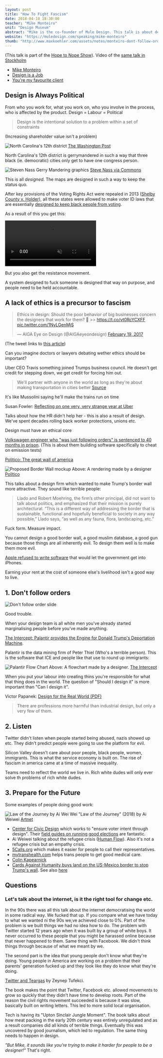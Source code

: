 ```yaml
---
layout: post
title: "How To Fight Fascism"
date: 2018-04-10 18:30:00
teacher: "Mike Monteiro"
unit: "Design Museum"
abstract: "Mike is the co-founder of Mule Design. This talk is about designers' responsibility for the things they put in the world."
website: "https://muledesign.com/speaking/mike-monteiro"
thumb: "http://www.maxkoehler.com/assets/notes/monteiro-dont-follow-orders.jpg"
---
```


(This talk is part of the [Hope to Nope Show](https://designmuseum.org/exhibitions/hope-to-nope-graphics-and-politics-2008-18)). Video of the [same talk in Stockholm](https://www.youtube.com/watch?v=vW2moFk074Q&feature=youtu.be)

- [Mike Monteiro](https://muledesign.com/speaking/mike-monteiro)
- [Design is a Job](https://abookapart.com/products/design-is-a-job)
- [You're my favourite client](https://abookapart.com/products/youre-my-favorite-client)

## Design is Always Political

From who you work for, what you work on, who you involve in the process, who is affected by the product. Design = Labour = Political

> Design is the intentional solution to a problem within a set of constraints

(Increasing shareholder value isn't a problem)

![North Carolina's 12th district](/assets/notes/nort-carolina-12.webp)
[The Washington Post](https://www.washingtonpost.com/news/wonk/wp/2014/05/15/americas-most-gerrymandered-congressional-districts/?utm_term=.b47e28e2479b)

North Carolina's 12th district is gerrymandered in such a way that three black (ie. democratic) cities only get to have one congress person.

![Steven Nass Gerry Mandering graphics](/assets/notes/How_to_Steal_an_Election_-_Gerrymandering.svg)
[Steve Nass via Commons](https://commons.wikimedia.org/wiki/File%3AHow_to_Steal_an_Election_-_Gerrymandering.svg)

This is all _designed_. The maps are designed in such a way to keep the status quo.

After key provisions of the Voting Rights Act were repealed in 2013 ([Shelby County v. Holder](https://en.wikipedia.org/wiki/Shelby_County_v._Holder)), all these states were allowed to make voter ID laws that are essentially [designed to keep black people from voting](https://www.motherjones.com/politics/2014/04/republican-voting-rights-supreme-court-id/).

As a result of this you get this:

<video playsinline autoplay muted loop src='/assets/notes/Trump Disability GIF-original.mp4'></video>

But you also get the resistance movement.

A system designed to fuck someone is designed that way on purpose, and people need to be held accountable.

## A lack of ethics is a precursor to fascism

<blockquote class="twitter-tweet" data-lang="en"><p lang="en" dir="ltr">Ethics in design: Should the poor behavior of big businesses concern the designers that work for them? 🤔 &gt;&gt; <a href="https://t.co/vt0RcYCXFF">https://t.co/vt0RcYCXFF</a> <a href="https://t.co/1NyLGenMjS">pic.twitter.com/1NyLGenMjS</a></p>&mdash; AIGA Eye on Design (@AIGAeyeondesign) <a href="https://twitter.com/AIGAeyeondesign/status/833230649645551616?ref_src=twsrc%5Etfw">February 19, 2017</a></blockquote>
<script async src="https://platform.twitter.com/widgets.js" charset="utf-8"></script>

(The tweet links to [this article](https://eyeondesign.aiga.org/designers-should-take-responsibility-for-the-ethics-of-their-clients/))

Can you imagine doctors or lawyers debating wether ethics should be important?

Uber CEO Travis something joined Trumps business council. He doesn't get credit for stepping down, we get credit for forcing him out.

> We'll partner with anyone in the world as long as they're about making transportation in cities better
> [Source](http://money.cnn.com/2017/01/25/technology/uber-ceo-trump/index.html)

It's like Mussolini saying he'll make the trains run on time

Susan Fowler: [Reflecting on one very, very strange year at Uber](https://www.susanjfowler.com/blog/2017/2/19/reflecting-on-one-very-strange-year-at-uber)

Talks about how the HR didn't help her - this is also a result of design. We've spent decades rolling back worker protections, unions etc.

Design must have an ethical core

[Volkswagen engineer who "was just following orders" is sentenced to 40 months in prison](https://www.nytimes.com/2017/08/25/business/volkswagen-engineer-prison-diesel-cheating.html?). (This is about them building software specifically to cheat on emission tests)

[Politico: The great wall of america](https://www.politico.com/magazine/story/2017/03/beautiful-border-wall-214882)

![Proposed Border Wall mockup](/assets/notes/border-wall.jpg)
Above: A rendering made by a designer [Politico](https://www.politico.com/magazine/story/2017/03/beautiful-border-wall-214882)

This talks about a design firm which wanted to make Trump's border wall more attractive. They sound like terrible people:

> Llado and Robert Moehring, the firm’s other principal, did not want to talk about politics, and emphasized that their mission is purely architectural. “This is a different way of addressing the border that is sustainable, functional and hopefully beneficial to society in any way possible,” Llado says, “as well as any fauna, flora, landscaping, etc.”

Fuck form. Measure impact.

You cannot design a good border wall, a good muslim database, a good gun because those things are all inherently evil. To design them well is to make them more evil.

[Apple refused to write software](https://www.theguardian.com/technology/2016/feb/22/tim-cook-apple-refusal-unlock-iphone-fbi-civil-liberties) that would let the government get into iPhones.

Earning your rent at the cost of someone else's livelihood isn't a good way to live.

## 1. Don't follow orders

![Don't follow order slide](/assets/notes/monteiro-dont-follow-orders.jpg)

Good trouble.

When your design team is all white men you've already started marginalising people before you've made anything.

[The Intercept: Palantir provides the Engine for Donald Trump's Deportation Machine](https://theintercept.com/2017/03/02/palantir-provides-the-engine-for-donald-trumps-deportation-machine/).

Palantir is the data mining firm of Peter Thiel (Who's a terrible person). This is the software that ICE and people like that use to round up immigrants:

![Palantir Flow Chart](/assets/notes/palantir.jpg)
Above: A flowchart made by a designer. [The Intercept](https://theintercept.com/2017/03/02/palantir-provides-the-engine-for-donald-trumps-deportation-machine/)

When you put your labour into creating thins you're responsible for what that thing does in the world. The question of "Should I design it" is more important than "Can I design it".

Victor Papanek: [Design for the Real World (PDF)](http://xarene.com/DMA/Summer12/Papanek.pdf)

> There are professions more harmful than industrial design, but only a very few of them.

## 2. Listen

Twitter didn't listen when people started being abused, nazis showed up etc. They didn't predict people were going to use the platform for evil.

Silicon Valley doesn't care about poor people, black people, women, immigrants. This is what the service economy is built on. The rise of fascism in america came at a time of massive inequality.

Teams need to reflect the world we live in. Rich white dudes will only ever solve th problems of rich white dudes.

## 3. Prepare for the Future

Some examples of people doing good work:

![Law of the Journey by Ai Wei Wei](/assets/notes/law-of-the-journey.jpg)
"Law of the Journey" (2018) by Ai Weiwei [Artnet](https://news.artnet.com/exhibitions/ai-weiwei-investigates-migration-at-czech-museum-amid-refugee-related-eu-funding-dispute-889628)

- [Center for Civic Design](https://civicdesign.org/) which works to "ensure voter intent through design". Their [field guides on running good elections](https://civicdesign.org/fieldguides/) are fantastic.
- Ai Weiwei talking about the refugee crisis ([Human Flow](https://www.theguardian.com/film/2017/dec/07/human-flow-review-ai-weiwei-migration-documentary)). Also it's not a refugee crisis but an empathy crisis.
- [5Calls.org](https://5calls.org/) which makes it easier for people to call their representatives.
- [mytranshealth.com](http://mytranshealth.com/) helps trans people to get good medical care.
- [Colin Kapearnick](https://www.nytimes.com/2017/09/07/sports/colin-kaepernick-nfl-protests.html)
- [Cards Against Humanity buys land on the US-Mexico border to stop Trump's wall](http://time.com/5048257/cards-against-humanity-trump-border-wall/). See also [here](https://cardsagainsthumanitystopsthewall.com/)

## Questions

### Let's talk about the internet, is it the right tool for change etc.

In the 90s there was all this talk about the internet democratising the world in some radical way. We fucked that up. If you compare what we have today to what we wanted ni the 90s we;ve achieved close to 0%. Part of the problem is we built things we had no idea how to do. The problem with Twitter started 12 years ago when it was built by a group of white boys. It never occurred to these people that you might be harassed online because that never happened to them. Same thing with Facebook. We didn't think things through because of what we meant by we.

The second part is the idea that young people don't know what they're doing. Young people in America are working on a problem that their parents' generation fucked up and they look like they do know what they're doing.

[Twitter and Teargas](https://yalebooks.yale.edu/book/9780300215120/twitter-and-tear-gas) by Zeynep Tufekci.

The book makes the point that Twitter, Facebook etc. allowed movements to grow so quickly that they didn't have time to develop roots. Part of the reason the civil rights movement succeeded is because it was slow, basically built on writing letters. This led to more solid local organisation.

Tech is having its "Upton Sinclair Jungle Moment". The book talks about how meat packing in the early 20th century was entirely unregulated and as a result companies did all kinds of terrible things. Eventually this was uncovered by good journalism, which led to regulation. The same thing needs to happen in design.

_"But Mike, it sounds like you're trying to make it harder for people to be a designer!"_ That's right.
